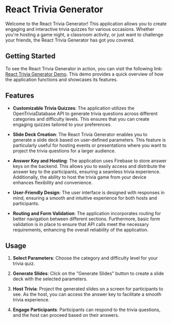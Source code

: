 # React Trivia Generator

Welcome to the React Trivia Generator! This application allows you to create engaging and interactive trivia quizzes for various occasions. Whether you're hosting a game night, a classroom activity, or just want to challenge your friends, the React Trivia Generator has got you covered.

## Getting Started

To see the React Trivia Generator in action, you can visit the following link: [React Trivia Generator Demo](https://react-trivia-generator.stackblitz.io). This demo provides a quick overview of how the application functions and showcases its features.

## Features

- **Customizable Trivia Quizzes**: The application utilizes the OpenTriviaDatabase API to generate trivia questions across different categories and difficulty levels. This ensures that you can create engaging quizzes tailored to your preferences.

- **Slide Deck Creation**: The React Trivia Generator enables you to generate a slide deck based on user-defined parameters. This feature is particularly useful for hosting events or presentations where you want to project the trivia questions for a larger audience.

- **Answer Key and Hosting**: The application uses Firebase to store answer keys on the backend. This allows you to easily access and distribute the answer key to the participants, ensuring a seamless trivia experience. Additionally, the ability to host the trivia game from your device enhances flexibility and convenience.

- **User-Friendly Design**: The user interface is designed with responses in mind, ensuring a smooth and intuitive experience for both hosts and participants.

- **Routing and Form Validation**: The application incorporates routing for better navigation between different sections. Furthermore, basic form validation is in place to ensure that API calls meet the necessary requirements, enhancing the overall reliability of the application.

## Usage

1. **Select Parameters**: Choose the category and difficulty level for your trivia quiz.

2. **Generate Slides**: Click on the "Generate Slides" button to create a slide deck with the selected parameters.

3. **Host Trivia**: Project the generated slides on a screen for participants to see. As the host, you can access the answer key to facilitate a smooth trivia experience.

4. **Engage Participants**: Participants can respond to the trivia questions, and the host can proceed based on their answers.
